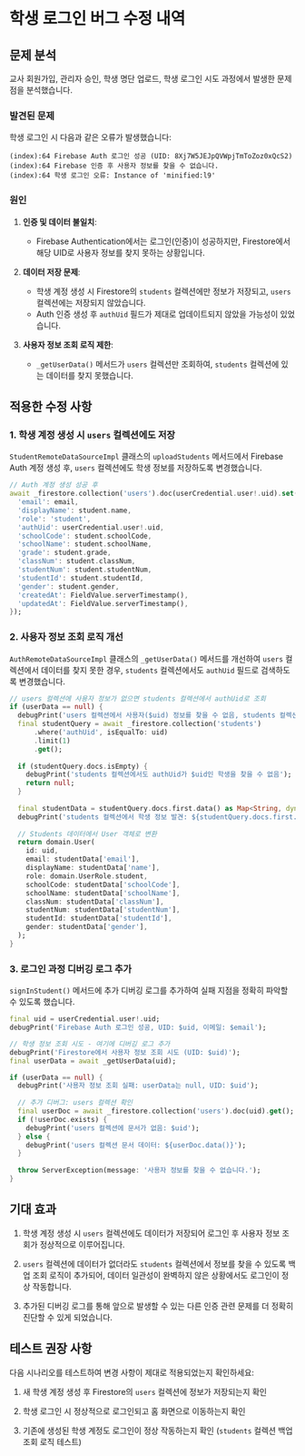 # 학생 로그인 버그 수정 내역

## 문제 분석

교사 회원가입, 관리자 승인, 학생 명단 업로드, 학생 로그인 시도 과정에서 발생한 문제점을 분석했습니다.

### 발견된 문제

학생 로그인 시 다음과 같은 오류가 발생했습니다:
```
(index):64 Firebase Auth 로그인 성공 (UID: 8Xj7W5JEJpQVWpjTmToZoz0xQcS2)
(index):64 Firebase 인증 후 사용자 정보를 찾을 수 없습니다.
(index):64 학생 로그인 오류: Instance of 'minified:l9'
```

### 원인

1. **인증 및 데이터 불일치**:
   - Firebase Authentication에서는 로그인(인증)이 성공하지만, Firestore에서 해당 UID로 사용자 정보를 찾지 못하는 상황입니다.
   
2. **데이터 저장 문제**:
   - 학생 계정 생성 시 Firestore의 `students` 컬렉션에만 정보가 저장되고, `users` 컬렉션에는 저장되지 않았습니다.
   - Auth 인증 생성 후 `authUid` 필드가 제대로 업데이트되지 않았을 가능성이 있었습니다.

3. **사용자 정보 조회 로직 제한**:
   - `_getUserData()` 메서드가 `users` 컬렉션만 조회하여, `students` 컬렉션에 있는 데이터를 찾지 못했습니다.

## 적용한 수정 사항

### 1. 학생 계정 생성 시 `users` 컬렉션에도 저장

`StudentRemoteDataSourceImpl` 클래스의 `uploadStudents` 메서드에서 Firebase Auth 계정 생성 후, `users` 컬렉션에도 학생 정보를 저장하도록 변경했습니다.

```dart
// Auth 계정 생성 성공 후
await _firestore.collection('users').doc(userCredential.user!.uid).set({
  'email': email,
  'displayName': student.name,
  'role': 'student',
  'authUid': userCredential.user!.uid,
  'schoolCode': student.schoolCode,
  'schoolName': student.schoolName,
  'grade': student.grade,
  'classNum': student.classNum,
  'studentNum': student.studentNum,
  'studentId': student.studentId,
  'gender': student.gender,
  'createdAt': FieldValue.serverTimestamp(),
  'updatedAt': FieldValue.serverTimestamp(),
});
```

### 2. 사용자 정보 조회 로직 개선

`AuthRemoteDataSourceImpl` 클래스의 `_getUserData()` 메서드를 개선하여 `users` 컬렉션에서 데이터를 찾지 못한 경우, `students` 컬렉션에서도 `authUid` 필드로 검색하도록 변경했습니다.

```dart
// users 컬렉션에 사용자 정보가 없으면 students 컬렉션에서 authUid로 조회
if (userData == null) {
  debugPrint('users 컬렉션에서 사용자($uid) 정보를 찾을 수 없음, students 컬렉션 조회');
  final studentQuery = await _firestore.collection('students')
      .where('authUid', isEqualTo: uid)
      .limit(1)
      .get();
      
  if (studentQuery.docs.isEmpty) {
    debugPrint('students 컬렉션에서도 authUid가 $uid인 학생을 찾을 수 없음');
    return null;
  }
  
  final studentData = studentQuery.docs.first.data() as Map<String, dynamic>;
  debugPrint('students 컬렉션에서 학생 정보 발견: ${studentQuery.docs.first.id}');
  
  // Students 데이터에서 User 객체로 변환
  return domain.User(
    id: uid,
    email: studentData['email'],
    displayName: studentData['name'],
    role: domain.UserRole.student,
    schoolCode: studentData['schoolCode'],
    schoolName: studentData['schoolName'],
    classNum: studentData['classNum'],
    studentNum: studentData['studentNum'],
    studentId: studentData['studentId'],
    gender: studentData['gender'],
  );
}
```

### 3. 로그인 과정 디버깅 로그 추가

`signInStudent()` 메서드에 추가 디버깅 로그를 추가하여 실패 지점을 정확히 파악할 수 있도록 했습니다.

```dart
final uid = userCredential.user!.uid;
debugPrint('Firebase Auth 로그인 성공, UID: $uid, 이메일: $email');

// 학생 정보 조회 시도 - 여기에 디버깅 로그 추가
debugPrint('Firestore에서 사용자 정보 조회 시도 (UID: $uid)');
final userData = await _getUserData(uid);

if (userData == null) {
  debugPrint('사용자 정보 조회 실패: userData는 null, UID: $uid');
  
  // 추가 디버그: users 컬렉션 확인
  final userDoc = await _firestore.collection('users').doc(uid).get();
  if (!userDoc.exists) {
    debugPrint('users 컬렉션에 문서가 없음: $uid');
  } else {
    debugPrint('users 컬렉션 문서 데이터: ${userDoc.data()}');
  }
  
  throw ServerException(message: '사용자 정보를 찾을 수 없습니다.');
}
```

## 기대 효과

1. 학생 계정 생성 시 `users` 컬렉션에도 데이터가 저장되어 로그인 후 사용자 정보 조회가 정상적으로 이루어집니다.

2. `users` 컬렉션에 데이터가 없더라도 `students` 컬렉션에서 정보를 찾을 수 있도록 백업 조회 로직이 추가되어, 데이터 일관성이 완벽하지 않은 상황에서도 로그인이 정상 작동합니다.

3. 추가된 디버깅 로그를 통해 앞으로 발생할 수 있는 다른 인증 관련 문제를 더 정확히 진단할 수 있게 되었습니다.

## 테스트 권장 사항

다음 시나리오를 테스트하여 변경 사항이 제대로 적용되었는지 확인하세요:

1. 새 학생 계정 생성 후 Firestore의 `users` 컬렉션에 정보가 저장되는지 확인

2. 학생 로그인 시 정상적으로 로그인되고 홈 화면으로 이동하는지 확인

3. 기존에 생성된 학생 계정도 로그인이 정상 작동하는지 확인 (`students` 컬렉션 백업 조회 로직 테스트)
